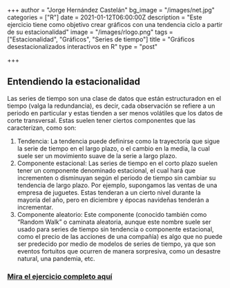 +++
author = "Jorge Hernández Castelán"
bg_image = "/images/net.jpg"
categories = ["R"]
date = 2021-01-12T06:00:00Z
description = "Este ejercicio tiene como objetivo crear gráficos con una tendencia ciclo a partir de su estacionalidad"
image = "/images/rlogo.png"
tags = ["Estacionalidad", "Gráficos", "Series de tiempo"]
title = "Gráficos desestacionalizados interactivos en R"
type = "post"

+++
## Entendiendo la estacionalidad

Las series de tiempo son una clase de datos que están estructuradon en el tiempo (valga la redundancia), es decir, cada observación se refiere a un periodo en particular y estas tienden a ser menos volátiles que los datos de corte transversal. Estas suelen tener ciertos componentes que las caracterizan, como son:

1. Tendencia: La tendencia puede definirse como la trayectoría que sigue la serie de tiempo en el largo plazo, o el cambio en la media, la cual suele ser un movimiento suave de la serie a largo plazo.
2. Componente estacional: Las series de tiempo en el corto plazo suelen tener un componente denominado estacional, el cual hará que incrementen o disminuyan según el periodo de tiempo sin cambiar su tendencia de largo plazo. Por ejemplo, supongamos las ventas de una empresa de juguetes. Estas tenderan a un cierto nivel durante la mayoría del año, pero en diciembre y épocas navideñas tenderán a incrementar.
3. Componente aleatorio: Este componente (conocido también como “Random Walk” o caminata aleatoria, aunque este nombre suele ser usado para series de tiempo sin tendencia o componente estacional, como el precio de las acciones de una compañía) es algo que no puede ser predecido por medio de modelos de series de tiempo, ya que son eventos fortuitos que ocurren de manera sorpresiva, como un desastre natural, una pandemia, etc.

### [Mira el ejercicio completo aquí](https://rpubs.com/Jorge_981222/grafinter "graficos")
